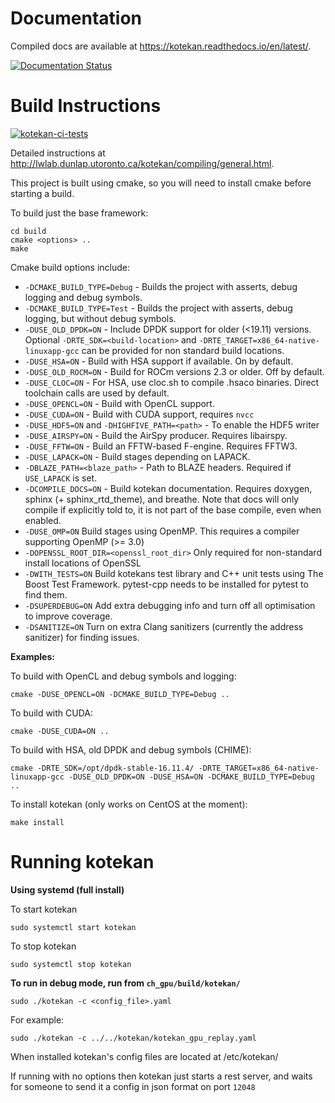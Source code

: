 
# Documentation

Compiled docs are available at https://kotekan.readthedocs.io/en/latest/.

[![Documentation Status](https://readthedocs.org/projects/kotekan/badge/?version=latest)](https://kotekan.readthedocs.io/en/latest/?badge=latest)


# Build Instructions

[![kotekan-ci-tests](https://github.com/kotekan/kotekan/actions/workflows/main.yml/badge.svg)](https://github.com/kotekan/kotekan/actions/workflows/main.yml)

Detailed instructions at http://lwlab.dunlap.utoronto.ca/kotekan/compiling/general.html.

This project is built using cmake, so you will need to install cmake
before starting a build.

To build just the base framework:

	cd build
	cmake <options> ..
	make

Cmake build options include:

* `-DCMAKE_BUILD_TYPE=Debug` - Builds the project with asserts, debug logging and debug symbols.
* `-DCMAKE_BUILD_TYPE=Test` - Builds the project with asserts, debug logging, but without debug
  symbols.
* `-DUSE_OLD_DPDK=ON` - Include DPDK support for older (<19.11) versions.  
  Optional `-DRTE_SDK=<build-location>` and `-DRTE_TARGET=x86_64-native-linuxapp-gcc`
  can be provided for non standard build locations.
* `-DUSE_HSA=ON` - Build with HSA support if available. On by default.
* `-DUSE_OLD_ROCM=ON` - Build for ROCm versions 2.3 or older. Off by default.
* `-DUSE_CLOC=ON` - For HSA, use cloc.sh to compile .hsaco binaries.
  Direct toolchain calls are used by default.
* `-DUSE_OPENCL=ON` - Build with OpenCL support.
* `-DUSE_CUDA=ON` - Build with CUDA support, requires `nvcc`
* `-DUSE_HDF5=ON` and `-DHIGHFIVE_PATH=<path>` - To enable the HDF5 writer
* `-DUSE_AIRSPY=ON` - Build the AirSpy producer. Requires libairspy.
* `-DUSE_FFTW=ON` - Build an FFTW-based F-engine. Requires FFTW3.
* `-DUSE_LAPACK=ON` - Build stages depending on LAPACK.
* `-DBLAZE_PATH=<blaze_path>` - Path to BLAZE headers. Required if `USE_LAPACK` is set.
* `-DCOMPILE_DOCS=ON` - Build kotekan documentation. Requires doxygen,
  sphinx (+ sphinx_rtd_theme), and breathe.
  Note that docs will only compile if explicitly told to,
  it is not part of the base compile, even when enabled.
* `-DUSE_OMP=ON` Build stages using OpenMP. This requires a compiler supporting OpenMP (>= 3.0)
* `-DOPENSSL_ROOT_DIR=<openssl_root_dir>` Only required for non-standard install locations of OpenSSL
* `-DWITH_TESTS=ON` Build kotekans test library and C++ unit tests using The Boost Test Framework.
  pytest-cpp needs to be installed for pytest to find them.
* `-DSUPERDEBUG=ON` Add extra debugging info and turn off all optimisation to improve coverage.
* `-DSANITIZE=ON` Turn on extra Clang sanitizers (currently the address sanitizer) for finding issues.

**Examples:**

To build with OpenCL and debug symbols and logging:

    cmake -DUSE_OPENCL=ON -DCMAKE_BUILD_TYPE=Debug ..

To build with CUDA:

    cmake -DUSE_CUDA=ON ..

To build with HSA, old DPDK and debug symbols (CHIME):

    cmake -DRTE_SDK=/opt/dpdk-stable-16.11.4/ -DRTE_TARGET=x86_64-native-linuxapp-gcc -DUSE_OLD_DPDK=ON -DUSE_HSA=ON -DCMAKE_BUILD_TYPE=Debug ..

To install kotekan (only works on CentOS at the moment):

	make install

# Running kotekan

**Using systemd (full install)**

To start kotekan

    sudo systemctl start kotekan

To stop kotekan

    sudo systemctl stop kotekan

**To run in debug mode, run from `ch_gpu/build/kotekan/`**

    sudo ./kotekan -c <config_file>.yaml

For example:

    sudo ./kotekan -c ../../kotekan/kotekan_gpu_replay.yaml

When installed kotekan's config files are located at /etc/kotekan/

If running with no options then kotekan just starts a rest server, and waits for someone to send it a config in json
format on port `12048`
